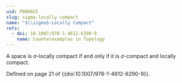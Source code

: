 ```yaml
---
uid: P000025
slug: sigma-locally-compact
name: "$\\sigma$-Locally Compact"
refs:
  - doi: 10.1007/978-1-4612-6290-9
    name: Counterexamples in Topology
---
```

A space is $\sigma$-locally compact if and only if it is $\sigma$-compact and locally compact.

Defined on page 21 of {{doi:10.1007/978-1-4612-6290-9}}.
